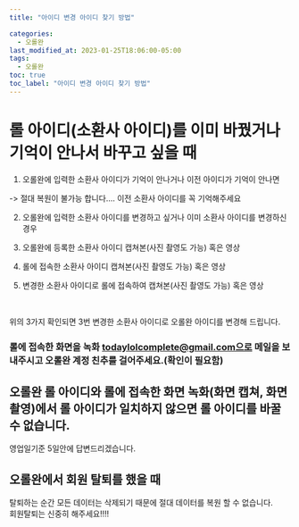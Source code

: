 ```yaml
---
title: "아이디 변경 아이디 찾기 방법"

categories:
  - 오롤완
last_modified_at: 2023-01-25T18:06:00-05:00
tags:
  - 오롤완
toc: true
toc_label: "아이디 변경 아이디 찾기 방법"
---
```


# 롤 아이디(소환사 아이디)를 이미 바꿨거나 기억이 안나서 바꾸고 싶을 때 <br>
 
1. 오롤완에 입력한 소환사 아이디가 기억이 안나거나  이전 아이디가 기억이 안나면 

-> 절대 복원이 불가능 합니다.... 이전 소환사 아이디를 꼭 기억해주세요


2. 오롤완에 입력한 소환사 아이디를 변경하고 싶거나 이미 소환사 아이디를 변경하신 경우

 
1. 오롤완에 등록한 소환사 아이디 캡쳐본(사진 촬영도 가능) 혹은 영상
2. 롤에 접속한 소환사 아이디 캡쳐본(사진 촬영도 가능) 혹은 영상
3. 변경한 소환사 아이디로 롤에 접속하여 캡쳐본(사진 촬영도 가능) 혹은 영상

<br>

위의 3가지 확인되면 3번 변경한 소환사 아이디로 오롤완 아이디를 변경해 드립니다. 


### 롤에 접속한 화면을 녹화 todaylolcomplete@gmail.com으로 메일을 보내주시고 오롤완 계정 친추를 걸어주세요.(확인이 필요함)

 
## 오롤완 롤 아이디와 롤에 접속한 화면 녹화(화면 캡쳐, 화면 촬영)에서 롤 아이디가 일치하지 않으면 롤 아이디를 바꿀 수 없습니다.

영업일기준 5일안에 답변드리겠습니다. <br>


## 오롤완에서 회원 탈퇴를 했을 때
 

탈퇴하는 순간 모든 데이터는 삭제되기 때문에
절대 데이터를 복원 할 수 없습니다. <br>
회원탈퇴는 신중히 해주세요!!!!
